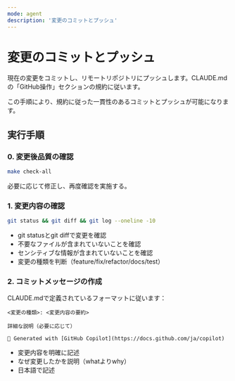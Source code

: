 ```yaml
---
mode: agent
description: '変更のコミットとプッシュ'
---
```


# 変更のコミットとプッシュ

現在の変更をコミットし、リモートリポジトリにプッシュします。CLAUDE.mdの「GitHub操作」セクションの規約に従います。

この手順により、規約に従った一貫性のあるコミットとプッシュが可能になります。

## 実行手順

### 0. 変更後品質の確認
```bash
make check-all
```

必要に応じて修正し、再度確認を実施する。

### 1. 変更内容の確認
```bash
git status && git diff && git log --oneline -10
```

- git statusとgit diffで変更を確認
- 不要なファイルが含まれていないことを確認
- センシティブな情報が含まれていないことを確認
- 変更の種類を判断（feature/fix/refactor/docs/test）

### 2. コミットメッセージの作成
CLAUDE.mdで定義されているフォーマットに従います：
```
<変更の種類>: <変更内容の要約>

詳細な説明（必要に応じて）

🤖 Generated with [GitHub Copilot](https://docs.github.com/ja/copilot)
```

- 変更内容を明確に記述
- なぜ変更したかを説明（whatよりwhy）
- 日本語で記述
